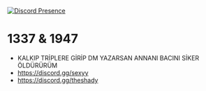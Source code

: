 [![Discord Presence](https://lanyard.cnrad.dev/api/921504197675991131)](https://discord.com/users/921504197675991131)
# 1337 & 1947
- KALKIP TRİPLERE GİRİP DM YAZARSAN ANNANI BACINI SİKER ÖLDÜRÜRÜM
- https://discord.gg/sexyy
- https://discord.gg/theshady
